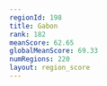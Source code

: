 ```yaml
---
regionId: 198
title: Gabon
rank: 182
meanScore: 62.65
globalMeanScore: 69.33
numRegions: 220
layout: region_score
---
```

